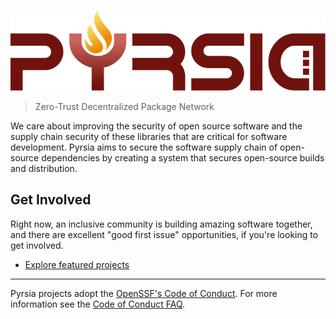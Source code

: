 ![Pyrsia](/images/logo-color.svg)

> Zero-Trust Decentralized Package Network

We care about improving the security of open source software and the supply chain security of these libraries that are critical for software development.
Pyrsia aims to secure the software supply chain of open-source dependencies by creating a system that secures open-source builds and distribution.

## Get Involved

Right now, an inclusive community is building amazing software together, and there are excellent "good first issue" opportunities, if you're looking to get involved.

* [Explore featured projects](https://github.com/orgs/pyrsia/repositories)

----

Pyrsia projects adopt the [OpenSSF's Code of Conduct](https://openssf.org/community/code-of-conduct/).
For more information see the [Code of Conduct FAQ](https://www.contributor-covenant.org/faq/).
